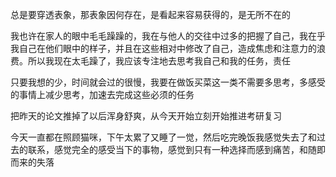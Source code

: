 总是要穿透表象，那表象因何存在，是看起来容易获得的，是无所不在的

我也许在家人的眼中毛毛躁躁的，我在与他人的交往中过多的把握了自己，我在乎我自己在他们眼中的样子，并且在这些相对中修改了自己，造成焦虑和注意力的浪费。所以我现在太毛躁了，我应该专注地去思考我自己和我的任务，责任

只要我想的少，时间就会过的很慢，我要在做饭买菜这一类不需要多思考，多感受的事情上减少思考，加速去完成这些必须的任务

把昨天的论文推掉了以后浑身舒爽，从今天开始立刻开始推进考研复习

今天一直都在照顾猫咪，下午太累了又睡了一觉，然后吃完晚饭我感觉失去了和过去的联系，感觉完全的感受当下的事物，感觉到只有一种选择而感到痛苦，和随即而来的失落